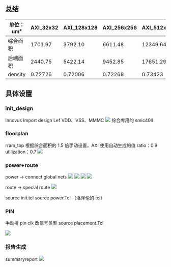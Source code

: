 ## 总结

| 单位：um² | AXI_32x32 | AXI_128x128 | AXI_256x256 | AXI_512x512 | rram_top  |
| --------- | --------- | ----------- | ----------- | ----------- | --------- |
| 综合面积  | 1701.97   | 3792.10     | 6611.48     | 12349.64    | 97073.40  |
| 后端面积  | 2440.75   | 5422.14     | 9452.85     | 17651.29    | 138021.20 |
| density  |0.72726 |     0.72006         | 0.72268           | 0.73423            |   0.80775        |

## 具体设置

### init_design
Innovus
Import design Lef 
VDD、VSS、MMMC
![](https://raw.githubusercontent.com/acdefg/cdn/main/obsidian/20230920145143.png)
综合库用的 smic40ll

### floorplan
rram_top 根据综合面积的 1.5 倍手动设置，AXI 使用自动生成的值
ratio：0.9 utilization：0.7
![](https://raw.githubusercontent.com/acdefg/cdn/main/obsidian/20230920145211.png)

### power+route
power -> connect global nets
![](https://raw.githubusercontent.com/acdefg/cdn/main/obsidian/20230920145551.png)
![](https://raw.githubusercontent.com/acdefg/cdn/main/obsidian/20230920145748.png)
![](https://raw.githubusercontent.com/acdefg/cdn/main/obsidian/20230920145952.png)
![](https://raw.githubusercontent.com/acdefg/cdn/main/obsidian/20230920150051.png)

route -> special route
![](https://raw.githubusercontent.com/acdefg/cdn/main/obsidian/20230920150103.png)

source init.tcl
source power.Tcl
（潘泽伦的 tcl）
### PIN
手动排 pin
clk 改信号类型
source placement.Tcl

![](https://raw.githubusercontent.com/acdefg/cdn/main/obsidian/20230920151510.png)

### 报告生成
summaryreport
![](https://raw.githubusercontent.com/acdefg/cdn/main/obsidian/20230920151809.png)



